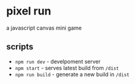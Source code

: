 # pixel run

a javascript canvas mini game

## scripts

- `npm run dev` - develpoment server
- `npm start` - serves latest build from `/dist`
- `npm run build` - generate a new build in `/dist`
